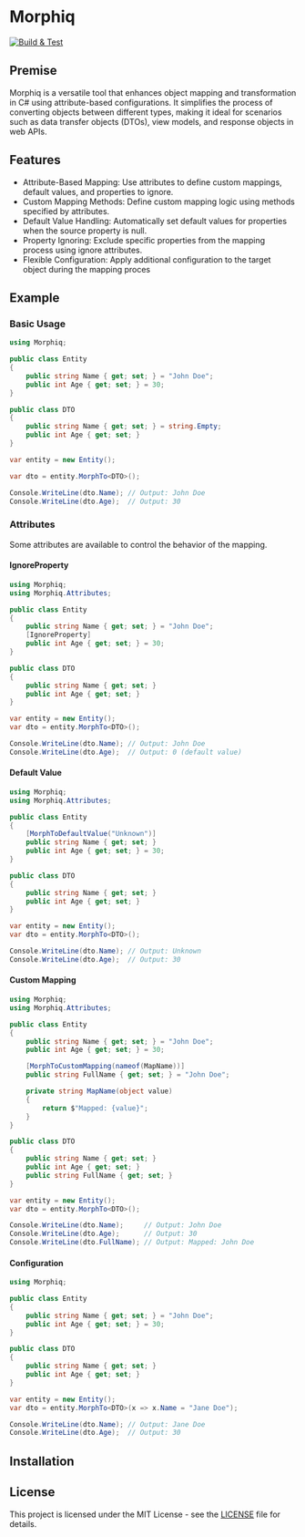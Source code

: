 # Morphiq

[![Build & Test](https://github.com/SimonNyvall/Morphiq/actions/workflows/build.yml/badge.svg)](https://github.com/SimonNyvall/Morphiq/actions/workflows/build.yml)

## Premise
Morphiq is a versatile tool that enhances object mapping and transformation in C# using attribute-based configurations. It simplifies the process of converting objects between different types, making it ideal for scenarios such as data transfer objects (DTOs), view models, and response objects in web APIs.

## Features
* Attribute-Based Mapping: Use attributes to define custom mappings, default values, and properties to ignore.
* Custom Mapping Methods: Define custom mapping logic using methods specified by attributes.
* Default Value Handling: Automatically set default values for properties when the source property is null.
* Property Ignoring: Exclude specific properties from the mapping process using ignore attributes.
* Flexible Configuration: Apply additional configuration to the target object during the mapping proces

## Example

### Basic Usage
```csharp
using Morphiq;

public class Entity
{
    public string Name { get; set; } = "John Doe";
    public int Age { get; set; } = 30;
}

public class DTO
{
    public string Name { get; set; } = string.Empty;
    public int Age { get; set; }
}

var entity = new Entity();

var dto = entity.MorphTo<DTO>();

Console.WriteLine(dto.Name); // Output: John Doe
Console.WriteLine(dto.Age);  // Output: 30
```

### Attributes
Some attributes are available to control the behavior of the mapping.

#### IgnoreProperty

```csharp
using Morphiq;
using Morphiq.Attributes;

public class Entity
{
    public string Name { get; set; } = "John Doe";
    [IgnoreProperty]
    public int Age { get; set; } = 30;
}

public class DTO
{
    public string Name { get; set; }
    public int Age { get; set; }
}

var entity = new Entity();
var dto = entity.MorphTo<DTO>();

Console.WriteLine(dto.Name); // Output: John Doe
Console.WriteLine(dto.Age);  // Output: 0 (default value)
```

#### Default Value

```csharp
using Morphiq;
using Morphiq.Attributes;

public class Entity
{
    [MorphToDefaultValue("Unknown")]
    public string Name { get; set; }
    public int Age { get; set; } = 30;
}

public class DTO
{
    public string Name { get; set; }
    public int Age { get; set; }
}

var entity = new Entity();
var dto = entity.MorphTo<DTO>();

Console.WriteLine(dto.Name); // Output: Unknown
Console.WriteLine(dto.Age);  // Output: 30
```

#### Custom Mapping

```csharp
using Morphiq;
using Morphiq.Attributes;

public class Entity
{
    public string Name { get; set; } = "John Doe";
    public int Age { get; set; } = 30;

    [MorphToCustomMapping(nameof(MapName))]
    public string FullName { get; set; } = "John Doe";

    private string MapName(object value)
    {
        return $"Mapped: {value}";
    }
}

public class DTO
{
    public string Name { get; set; }
    public int Age { get; set; }
    public string FullName { get; set; }
}

var entity = new Entity();
var dto = entity.MorphTo<DTO>();

Console.WriteLine(dto.Name);     // Output: John Doe
Console.WriteLine(dto.Age);      // Output: 30
Console.WriteLine(dto.FullName); // Output: Mapped: John Doe
```

#### Configuration
```csharp
using Morphiq;

public class Entity
{
    public string Name { get; set; } = "John Doe";
    public int Age { get; set; } = 30;
}

public class DTO
{
    public string Name { get; set; }
    public int Age { get; set; }
}

var entity = new Entity();
var dto = entity.MorphTo<DTO>(x => x.Name = "Jane Doe");

Console.WriteLine(dto.Name); // Output: Jane Doe
Console.WriteLine(dto.Age);  // Output: 30
```

## Installation

## License
This project is licensed under the MIT License - see the [LICENSE](./LICENSE) file for details.